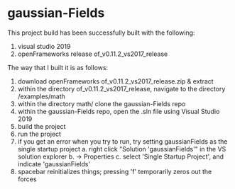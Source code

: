 # gaussian-Fields

This project build has been successfully built with the following:
1. visual studio 2019
2. openFrameworks release of_v0.11.2_vs2017_release

The way that I built it is as follows:
1. download openFrameworks of_v0.11.2_vs2017_release.zip & extract
2. within the directory of_v0.11.2_vs2017_release, navigate to the directory /examples/math
3. within the directory math/ clone the gaussian-Fields repo 
4. within the gaussian-Fields repo, open the .sln file using Visual Studio 2019
5. build the project
6. run the project
7. if you get an error when you try to run, try setting gaussianFields as the single startup project
   a. right click "Solution 'gaussianFields'" in the VS solution explorer
   b. -> Properties
   c. select 'Single Startup Project', and indicate 'gaussianFields'
8. spacebar reinitializes things; pressing 'f' temporarily zeros out the forces

